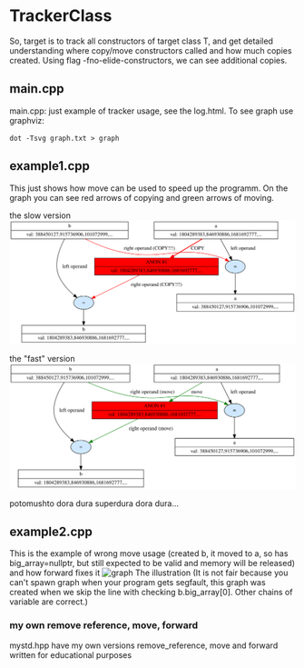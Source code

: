 # TrackerClass
So, target is to track all constructors of target class T, and get detailed understanding where copy/move constructors called and how much copies created.
Using flag -fno-elide-constructors, we can see additional copies.

## main.cpp
main.cpp: just example of tracker usage, see the log.html. To see graph use graphviz:
```
dot -Tsvg graph.txt > graph
```

## example1.cpp
This just shows how move can be used to speed up the programm. On the graph you can see red arrows of copying and green arrows of moving.

the slow version
![slow_swap](img/graph00.svg)

the "fast" version
![fast_swap](img/graph01.svg)

potomushto dora dura superdura dora dura...

## example2.cpp
This is the example of wrong move usage (created b, it moved to a, so has big_array=nullptr, but still expected to be valid and memory will be released) and how forward fixes it
![graph](img/graph10.svg.svg)
The illustration (It is not fair because you can't spawn graph when your program gets segfault, this graph was created when we skip the line with checking b.big_array[0]. Other chains of variable are correct.)

### my own remove reference, move, forward
mystd.hpp have my own versions remove_reference, move and forward written for educational purposes
